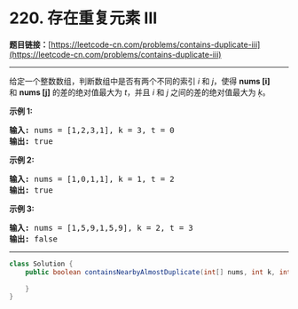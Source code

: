 # 220. 存在重复元素 III

**题目链接：**[https://leetcode-cn.com/problems/contains-duplicate-iii](https://leetcode-cn.com/problems/contains-duplicate-iii)

---

<div class="content__1Y2H">
 <div class="notranslate">
  <p>给定一个整数数组，判断数组中是否有两个不同的索引 <em>i</em> 和 <em>j</em>，使得&nbsp;<strong>nums [i]</strong> 和&nbsp;<strong>nums [j]</strong>&nbsp;的差的绝对值最大为 <em>t</em>，并且 <em>i</em> 和 <em>j</em> 之间的差的绝对值最大为 <em>ķ</em>。</p> 
  <p><strong>示例&nbsp;1:</strong></p> 
  <pre class="language-text"><strong>输入:</strong> nums = [1,2,3,1], k<em> </em>= 3, t = 0
<strong>输出:</strong> true</pre> 
  <p><strong>示例 2:</strong></p> 
  <pre class="language-text"><strong>输入: </strong>nums = [1,0,1,1], k<em> </em>=<em> </em>1, t = 2
<strong>输出:</strong> true</pre> 
  <p><strong>示例 3:</strong></p> 
  <pre class="language-text"><strong>输入: </strong>nums = [1,5,9,1,5,9], k = 2, t = 3
<strong>输出:</strong> false</pre> 
 </div>
</div>

---

```java
class Solution {
    public boolean containsNearbyAlmostDuplicate(int[] nums, int k, int t) {
        
    }
}
```